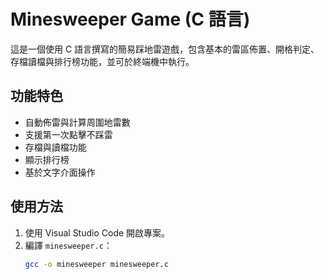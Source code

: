 # Minesweeper Game (C 語言)

這是一個使用 C 語言撰寫的簡易踩地雷遊戲，包含基本的雷區佈置、開格判定、存檔讀檔與排行榜功能，並可於終端機中執行。

## 功能特色

- 自動佈雷與計算周圍地雷數
- 支援第一次點擊不踩雷
- 存檔與讀檔功能
- 顯示排行榜
- 基於文字介面操作

## 使用方法

1. 使用 Visual Studio Code 開啟專案。
2. 編譯 `minesweeper.c`：
   ```bash
   gcc -o minesweeper minesweeper.c
